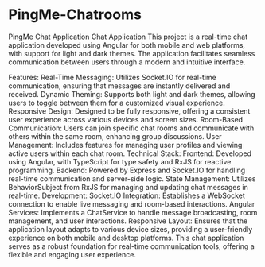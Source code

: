 # PingMe-Chatrooms
PingMe Chat Application
Chat Application
This project is a real-time chat application developed using Angular for both mobile and web platforms, with support for light and dark themes. The application facilitates seamless communication between users through a modern and intuitive interface.

Features:
Real-Time Messaging: Utilizes Socket.IO for real-time communication, ensuring that messages are instantly delivered and received.
Dynamic Theming: Supports both light and dark themes, allowing users to toggle between them for a customized visual experience.
Responsive Design: Designed to be fully responsive, offering a consistent user experience across various devices and screen sizes.
Room-Based Communication: Users can join specific chat rooms and communicate with others within the same room, enhancing group discussions.
User Management: Includes features for managing user profiles and viewing active users within each chat room.
Technical Stack:
Frontend: Developed using Angular, with TypeScript for type safety and RxJS for reactive programming.
Backend: Powered by Express and Socket.IO for handling real-time communication and server-side logic.
State Management: Utilizes BehaviorSubject from RxJS for managing and updating chat messages in real-time.
Development:
Socket.IO Integration: Establishes a WebSocket connection to enable live messaging and room-based interactions.
Angular Services: Implements a ChatService to handle message broadcasting, room management, and user interactions.
Responsive Layout: Ensures that the application layout adapts to various device sizes, providing a user-friendly experience on both mobile and desktop platforms.
This chat application serves as a robust foundation for real-time communication tools, offering a flexible and engaging user experience.